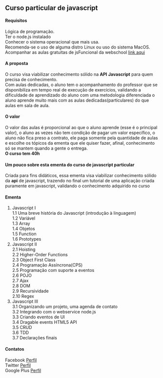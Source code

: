 ##  Curso particular de javascript
#### Requisitos  
Lógica de programação.  
Ter o node.js instalado  
Conhecer o sistema operacional que mais usa.  
Recomenda-se o uso de alguma distro Linux ou uso do sistema MacOS.  
Acompanhar as aulas gratuitas de jsFuncional da webschool [link aqui](https://www.youtube.com/channel/UCKdo1RaF8gzfhvkOdZv_ojg)  
#### A proposta
O curso visa viabilizar conhecimento sólido na **API** **Javascript** para quem precisa de conhecimento.  
Com aulas dedicadas, o aluno tem o acompanhamento do professor que se disponibiliza em tempo real de execução de exercícios, validando a dificuldade de aprendizado do aluno com uma metodologia diferenciada o aluno aprende muito mais com as aulas dedicadas(particulares) do que aulas em sala de aula.
#### O valor
O valor das aulas é proporcional ao que o aluno aprende (esse é o principal valor), o aluno as vezes não tem condição de pagar um valor específico, o aluno não fica preso a contrato, ele paga somente pela quantidade de aulas e escolhe os tópicos da ementa que ele quiser fazer, afinal, conhecimento só se mantem quando a gente o entrega.  
**O curso tem 40h**
#### Um pouco sobre esta ementa do curso de javascript particular
Criada para fins didáticos, essa ementa visa viabilizar conhecimento sólido da **api** de javascript, trazendo no final um tutorial de uma aplicação criada puramente em javascript, validando o conhecimento adquirido no curso
#### Ementa  
1. Javascript I  
1.1 Uma breve história do Javascript (introdução à linguagem)  
1.2 Variável  
1.3 Array  
1.4 Objetos  
1.5 Function  
1.6 Prototypes  
2. Javascript II  
2.1 Hoisting  
2.2 Higher-Order Functions  
2.3 Object First Class  
2.4 Programação Assíncrona(CPS)  
2.5 Programação com suporte a eventos  
2.6 POJO  
2.7 Ajax  
2.8 DOM  
2.9 Recursividade  
2.10 Regex  
3. Javascript III  
3.1 Organizando um projeto, uma agenda de contato  
3.2 Integrando com o webservice node.js  
3.3 Criando eventos de UI  
3.4 Dragable events HTML5 API  
3.5 CRUD  
3.6 TDD  
3.7 Declarações finais  


#### Contatos  

Facebook [Perfil](http://facebook.com.br/caio.cutrim.3)  
Twitter [Perfil](http://twitter.com.br/CaioCutrim1989)  
Google Plus [Perfil](https://plus.google.com/+CaioCutrimWebFullStack/posts)

